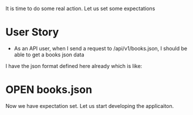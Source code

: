 It is time to do some real action.
Let us set some expectations

# User Story

* As an API user, when I send a request to /api/v1/books.json, I should be able to get a books json data

I have the json format defined here already which is like:

# OPEN books.json

Now we have expectation set. Let us start developing the applicaiton.